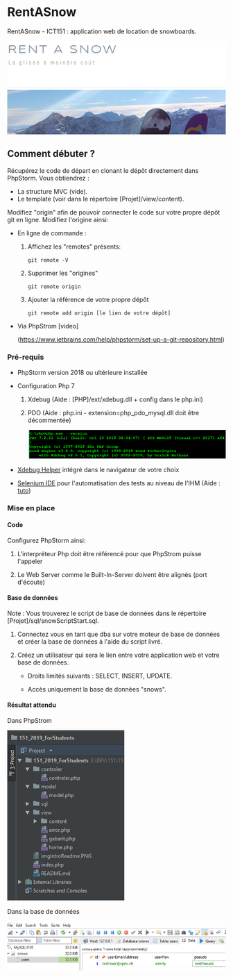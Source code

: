 # RentASnow

RentASnow - ICT151 : application web de location de snowboards.

![introBanner](imgIntroReadme.PNG)

## Comment débuter ?

Récupérez le code de départ en clonant le dépôt directement dans PhpStorm. Vous obtiendrez :
  * La structure MVC (vide).
  * Le template (voir dans le répertoire [Projet]/view/content).
  
Modifiez "origin" afin de pouvoir connecter le code sur votre propre dépôt git en ligne. Modifiez l'origine ainsi:
  
  * En ligne de commande :

    1) Affichez les "remotes" présents:
          ```
          git remote -V
          ```

    2) Supprimer les "origines"
          ```
          git remote origin
          ```

    3)  Ajouter la référence de votre propre dépôt
          ```
          git remote add origin [le lien de votre dépôt]
          ```

  * Via PhpStrom [video]

      (https://www.jetbrains.com/help/phpstorm/set-up-a-git-repository.html)


### Pré-requis

* PhpStorm version 2018 ou ultérieure installée
  
* Configuration Php 7
  
  1) Xdebug (Aide : [PHP]/ext/xdebug.dll + config dans le php.ini)
  
  2) PDO (Aide : php.ini - extension=php_pdo_mysql.dll doit être décommentée)

      ![checkPhpConfig](checkPhpConfig.PNG)

* [Xdebug Helper](https://www.jetbrains.com/help/phpstorm/browser-debugging-extensions.html) intégré dans le navigateur de votre choix
  
* [Selenium IDE](https://www.seleniumhq.org/selenium-ide/) pour l'automatisation des tests au niveau de l'IHM (Aide : [tuto](https://www.youtube.com/watch?v=G9i3TYRxnY4))

### Mise en place
#### Code
Configurez PhpStorm ainsi:

   1. L'interpréteur Php doit être référencé pour que PhpStrom puisse l'appeler
   
   2. Le Web Server comme le Built-In-Server doivent être alignés (port d'écoute)

#### Base de données
Note : Vous trouverez le script de base de données dans le répertoire [Projet]/sql/snowScriptStart.sql.

   1. Connectez vous en tant que dba sur votre moteur de base de données et créer la base de données à l'aide du script livré.
   
   2. Créez un utilisateur qui sera le lien entre votre application web et votre base de données.
   
      *  Droits limités suivants : SELECT, INSERT, UPDATE.
   
      *  Accès uniquement la base de données "snows".
  

#### Résultat attendu
Dans PhpStrom

![imgPhpStromResult](imgPhpStromResult.PNG)

Dans la base de données

![imgMySQLResult](imgMySQLResult.PNG)